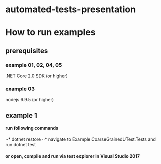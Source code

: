 # automated-tests-presentation

# How to run examples

## prerequisites

### example 01, 02, 04, 05
.NET Core 2.0 SDK (or higher)

### example 03
nodejs  6.9.5 (or higher)

## example 1

#### run following commands
⋅⋅* dotnet restore
⋅⋅* navigate to Example.CoarseGrainedUTest.Tests and run dotnet test

#### or open, compile and run via test explorer in Visual Studio 2017